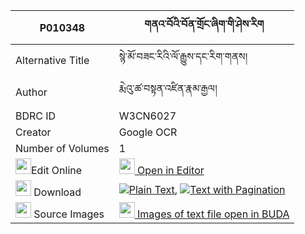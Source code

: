 |P010348|གནའ་བོའི་བོན་གྲོང་ཞིག་གི་ཤེས་རིག 
| --- | --- 
|Alternative Title |སྙེ་མོ་བཟང་རིའི་ལོ་རྒྱུས་དང་རིག་གནས།
|Author| རྨེའུ་ཚ་བསྟན་འཛིན་རྣམ་རྒྱལ།
|BDRC ID | W3CN6027
|Creator | Google OCR
|Number of Volumes| 1
|<img width="25" src="https://img.icons8.com/color/25/000000/edit-property.png">Edit Online| [<img width="25" src="https://avatars.githubusercontent.com/u/45091458?s=200&v=4"> Open in Editor](http://editor.openpecha.org/P010348)
|<img width="25" src="https://img.icons8.com/fluent/48/000000/download-2.png"/>  Download | [![](https://img.icons8.com/color/20/000000/txt.png)Plain Text](https://github.com/Openpecha/P010348/releases/download/v1/nawo_i_bon_drong_shyik_gi_sher_plain_P010348.zip), [![](https://img.icons8.com/color/20/000000/txt.png)Text with Pagination](https://github.com/Openpecha/P010348/releases/download/v1/nawo_i_bon_drong_shyik_gi_sher_pages_P010348.zip)
|<img width="25" src="https://img.icons8.com/plasticine/100/000000/pictures-folder.png"/>  Source Images | [<img width="25" src="https://library.bdrc.io/icons/BUDA-small.svg"> Images of text file open in BUDA](https://library.bdrc.io/show/bdr:W3CN6027)